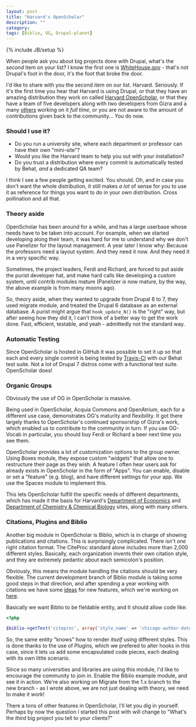 ```yaml
---
layout: post
title: "Harvard's OpenScholar"
description: ""
category: 
tags: [Biblio, OG, Drupal-planet]
---
```

{% include JB/setup %}

When people ask you about big projects done with Drupal, what's the _second_ item on your list? I know the first one is [WhiteHouse.gov](http://www.whitehouse.gov/) - that's not Drupal's foot in the door, it's the foot that broke the door.

I'd like to share with you the second item on our list. Harvard. Seriously. If it's the first time you hear that Harvard is using Drupal, or that they have an amazing distribution they work on called [Harvard OpenScholar](http://openscholar.harvard.edu/), or that they have a team of five developers along with two developers from Gizra and a many <a href="http://hwp.harvard.edu/people">others</a> working on it <em>full time</em>, or you are not aware to the amount of contributions given back to the community... You do now.

<!-- more -->

### Should I use it?

* Do you run a university site, where each department or professor can have their own "mini-site"?
* Would you like the Harvard team to help you out with your installation?
* Do you trust a distribution where every commit is automatically tested by Behat, *and* a dedicated QA team?

I think I see a few people getting excited. You should. Oh, and in case you don't want the whole distribution, it still makes _a lot_ of sense for you to use it as reference for things you want to do in your own distribution. Cross pollination and all that.

### Theory aside

OpenScholar has been around for a while, and has a large userbase whose needs have to be taken into account. For example, when we started developing along their team, it was hard for me to understand why we don't use Panelizer for the layout management. A year later I know why: Because the professors need a layout system. And they need it now. And they need it in a very specific way.

Sometimes, the project leaders, Ferdi and Richard, are forced to put aside the purist developer hat, and make hard calls like developing a custom system, until contrib modules mature (Panelizer *is* now mature, by the way, the above example is from many moons ago).

So, theory aside, when they wanted to upgrade from Drupal 6 to 7, they used migrate module, and treated the Drupal 6 database as an external database. A purist might argue that ``hook_update_N()`` is the "right" way, but after seeing how they did it, I can't think of a better way to get the work done. Fast, efficient, testable, and yeah - admittedly not the standard way.

### Automatic Testing

Since OpenScholar is hosted in GitHub it was possible to set it up so that each and every single commit is being tested by [Travis-CI](https://travis-ci.org/) with our Behat test suite. Not a lot of Drupal 7 distros come with a functional test suite. OpenScholar does!

### Organic Groups

Obviously the use of OG in OpenScholar is massive.

Being used in OpenScholar, Acquia Commons and OpenAtrium, each for a different use case, demonstrates OG's maturity and flexibility. It got there largely thanks to OpenScholar's continued sponsorship of Gizra's work, which enabled us to contribute to the community in turn. If you use OG-Vocab in particular, you should buy Ferdi or Richard a beer next time you see them.

OpenScholar provides a lot of customization options to the group owner. Using Boxes module, they expose custom "widgets" that allow one to restructure their page as they wish. A feature I often hear users ask for already exists in OpenScholar in the form of "Apps". You can enable, disable or set a "feature" (e.g. blog), and have different settings for your app. We use the Spaces module to implement this.

This lets OpenScholar fulfill the specific needs of different departments, which has made it the basis for Harvard's [Department of Economics](http://economics.harvard.edu/) and [Department of Chemistry & Chemical Biology](http://chemistry.harvard.edu/) sites, along with many others.

### Citations, Plugins and Biblio

Another big module in OpenScholar is Biblio, which is in charge of showing publications and citations. This is surprisingly complicated. There isn't _one_ right citation format. The CiteProc standard alone includes more than 2,000 different styles. Basically, each organization invents their own citation style, and they are extremely pedantic about each semicolon's position.

Obviously, this means the module handling the citations should be very flexible. The current development branch of Biblio module is taking some good steps in that direction, and after spending a year working with citations we have some [ideas](https://drupal.org/node/1973706) for new features, which we're working on [here](https://github.com/amitaibu/biblio).

Basically we want Biblio to be fieldable entity, and It should allow code like:

```php
<?php

$biblio->getText('citeproc', array('style_name' => 'chicago-author-date'));
```

So, the same entity "knows" how to render _itself_ using different styles. This is done thanks to the use of Plugins, which we prefered to alter hooks in this case, since it lets us add some encapsulated code pieces, each dealing with its own little scenario.

Since so many universities and libraries are using this module, I'd like to encourage the community to join in. Enable the Biblio example module, and see it in action. We're also working on Migrate from the 1.x branch to the new branch - as I wrote above, we are not just dealing with theory, we need to make it work!

There a tons of other features in OpenScholar, I'll let you dig in yourself. Perhaps by now the question I started this post with will change to "What's the _third_ big project you tell to your clients?"

